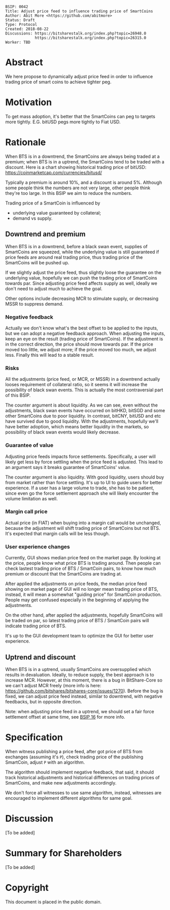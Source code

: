     BSIP: 0042
    Title: Adjust price feed to influence trading price of SmartCoins
    Author: Abit More <https://github.com/abitmore>
    Status: Draft
    Type: Protocol
    Created: 2018-08-22
    Discussions: https://bitsharestalk.org/index.php?topic=26948.0
                 https://bitsharestalk.org/index.php?topic=26315.0
    Worker: TBD

# Abstract

We here propose to dynamically adjust price feed in order to influence trading
price of smart coins to achieve tighter peg.

# Motivation

To get mass adoption, it's better that the SmartCoins can peg to targets more
tightly. E.G. bitUSD pegs more tightly to Fiat USD.

# Rationale

When BTS is in a downtrend, the SmartCoins are always being traded at a
premium; when BTS is in a uptrend, the SmartCoins tend to be traded with a
discount. Here is a chart showing historical trading price of bitUSD:
https://coinmarketcap.com/currencies/bitusd/

Typically a premium is around 10%, and a discount is around 5%. Although some
people think the numbers are not very large, other people think they're too
large. In this BSIP we aim to reduce the numbers.

Trading price of a SmartCoin is influenced by
* underlying value guaranteed by collateral;
* demand vs supply.

## Downtrend and premium

When BTS is in a downtrend, before a black swan event, supplies of SmartCoins
are squeezed, while the underlying value is still guaranteed if price feeds are
around real trading price, thus trading price of the SmartCoins will be pushed
up.

If we slightly adjust the price feed, thus slightly loose the guarantee on the
underlying value, hopefully we can push the trading price of SmartCoins towards
par. Since adjusting price feed affects supply as well, ideally we don't need to
adjust much to achieve the goal.

Other options include decreasing MCR to stimulate supply, or decreasing MSSR to
suppress demand.

### Negative feedback

Actually we don't know what's the best offset to be applied to the inputs, but 
we can adopt a negative feedback approach. When adjusting the inputs, keep an
eye on the result (trading price of SmartCoins). If the adjustment is in the
correct direction, the price should move towards par. If the price moved too
little, we adjust more; if the price moved too much, we adjust less. Finally
this will lead to a stable result.

### Risks

All the adjustments (price feed, or MCR, or MSSR) in a downtrend actually looses
requirement of collateral ratio, so it seems it will increase the possibility
of black swan events. This is actually the most contraversial part of this BSIP.

The counter argument is about liquidity. As we can see, even without the
adjustments, black swan events have occurred on bitHKD, bitSGD and some other
SmartCoins due to poor liquidity. In contrast, bitCNY, bitUSD and etc have
survived due to good liquidity. With the adjustments, hopefully we'll have
better adoption, which means better liquidity in the markets, so possibility
of black swan events would likely decrease.

### Guarantee of value

Adjusting price feeds impacts force settlements. Specifically, a user will
likely get less by force settling when the price feed is adjusted. This lead
to an argument says it breaks guarantee of SmartCoins' value.

The counter argument is also liquidity. With good liquidity, users should buy
from market rather than force settling. It's up to UI to guide users for better
experience. If a user has a large volume to trade, she has to be patient,
since even go the force settlement approach she will likely encounter the
volume limitation as well.

### Margin call price

Actual price (in FIAT) when buying into a margin call would be unchanged,
because the adjustment will shift trading price of SmartCoins but not BTS.
It's expected that margin calls will be less though.

### User experience changes

Currently, GUI shows median price feed on the market page. By looking at the
price,
people know what price BTS is trading around. Then people can check lastest
trading price of BTS / SmartCoin pairs, to know how much premium or discount
that the SmartCoins are trading at.

After applied the adjustments on price feeds, the median price feed showing
on market page of GUI will no longer mean trading price of BTS, instead, it
will mean a somewhat "guiding price" for SmartCoin production. People may get
confused especially in the beginning of applying the adjustments.

On the other hand, after applied the adjustments, hopefully SmartCoins will
be traded on par, so latest trading price of BTS / SmartCoin pairs will
indicate trading price of BTS.

It's up to the GUI development team to optimize the GUI for better user
experience.


## Uptrend and discount

When BTS is in a uptrend, usually SmartCoins are oversupplied which results in
devaluation. Ideally, to reduce supply, the best approach is to increase MCR.
However, at this moment, there is a bug in BitShare-Core so we can't adjust MCR
freely (more info is here:
https://github.com/bitshares/bitshares-core/issues/1270). Before the bug is
fixed, we can adjust price feed instead, similar to downtrend, with negative
feedbacks, but in opposite direction.

Note: when adjusting price feed in a uptrend, we should set a fair force
settlement offset at same time, see [BSIP 16](bsip-0016.md) for more info.


# Specification

When witness publishing a price feed, after got price of BTS from exchanges
(assuming it's `P`), check trading price of the publishing SmartCoin,
adjust `P` with an algorithm.

The algorithm should implement negative feedback,
that said, it should track historical adjustments and historical differences
on trading prices of SmartCoins, and make new adjustments accordingly.

We don't force all witnesses to use same algorithm, instead, witnesses are
encouraged to implement different algorithms for same goal.

# Discussion

[To be added]

# Summary for Shareholders

[To be added]

# Copyright

This document is placed in the public domain.
